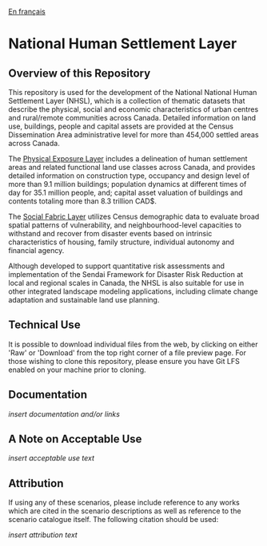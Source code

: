 [En français](https://github.com/OpenDRR/national-human-settlement/blob/main/LISEZMOI.md)

# National Human Settlement Layer

## Overview of this Repository

This repository is used for the development of the National National Human Settlement Layer (NHSL), which is a collection of thematic datasets that describe the physical, social and economic characteristics of urban centres and rural/remote communities across Canada.  Detailed information on land use, buildings, people and capital assets are provided at the Census Dissemination Area administrative level for more than 454,000 settled areas across Canada.  

The [Physical Exposure Layer](https://github.com/OpenDRR/national-human-settlement/tree/main/physical-exposure) includes a delineation of human settlement areas and related functional land use classes across Canada, and provides detailed information on construction type, occupancy and design level of more than 9.1 million buildings; population dynamics at different times of day for 35.1 million people, and; capital asset valuation of buildings and contents totaling more than 8.3 trillion CAD$. 

The [Social Fabric Layer](https://github.com/OpenDRR/national-human-settlement/tree/main/social-fabric) utilizes Census demographic data to evaluate broad spatial patterns of vulnerability, and neighbourhood-level capacities to withstand and recover from disaster events based on intrinsic characteristics of housing, family structure, individual autonomy and financial agency. 

Although developed to support quantitative risk assessments and implementation of the Sendai Framework for Disaster Risk Reduction at local and regional scales in Canada, the NHSL is also suitable for use in other integrated landscape modeling applications, including climate change adaptation and sustainable land use planning.

## Technical Use

It is possible to download individual files from the web, by clicking on either 'Raw' or 'Download' from the top right corner of a file preview page. For those wishing to clone this repository, please ensure you have Git LFS enabled on your machine prior to cloning.

## Documentation

_insert documentation and/or links_

## A Note on Acceptable Use

_insert acceptable use text_

## Attribution

If using any of these scenarios, please include reference to any works which are cited in the scenario descriptions as well as reference to the scenario catalogue itself. The following citation should be used:

_insert attribution text_
